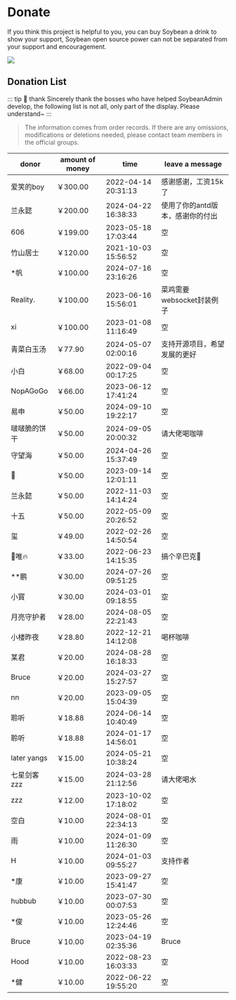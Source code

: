 # Donate

If you think this project is helpful to you, you can buy Soybean a drink to show your support, Soybean open source power can not be separated from your support and encouragement.

![](https://soybeanjs-1300612522.cos.ap-guangzhou.myqcloud.com/uPic/donation.png)


## Donation List

::: tip 🎉 thank
Sincerely thank the bosses who have helped SoybeanAdmin develop, the following list is not all, only part of the display. Please understand~
:::

> The information comes from order records. If there are any omissions, modifications or deletions needed, please contact team members in the official groups.

| donor       | amount of money | time                | leave a message    |
|-------------|-----------------|---------------------|--------------------|
| 爱笑的boy      | ￥300.00 | 2022-04-14 20:31:13 | 感谢感谢，工资15k了        |
| 兰永懿         | ￥200.00 | 2024-04-22 16:38:33 | 使用了你的antd版本，感谢你的付出 |
| 606         | ￥199.00 | 2023-05-18 17:03:44 | 空                  |
| 竹山居士        | ￥120.00 | 2021-10-03 15:56:52 | 空                  |
| *帆          | ￥100.00 | 2024-07-16 23:16:26 | 空                  |
| Reality.    | ￥100.00 | 2023-06-16 15:56:01 | 菜鸡需要websocket封装例子  |
| xi          | ￥100.00 | 2023-01-08 11:16:49 | 空                  |
| 青菜白玉汤       | ￥77.90  | 2024-05-07 02:00:16 | 支持开源项目，希望发展的更好     |
| 小白          | ￥68.00  | 2022-09-04 00:17:25 | 空                  |
| NopAGoGo    | ￥66.00  | 2023-06-12 17:41:24 | 空                  |
| 易申          | ￥50.00  | 2024-09-10 19:22:17 | 空                  |
| 啵啵脆的饼干      | ￥50.00  | 2024-09-05 20:00:32 | 请大佬喝咖啡             |
| 守望海         | ￥50.00  | 2024-04-26 15:37:49 | 空                  |
| 👿          | ￥50.00  | 2023-09-14 12:01:11 | 空                  |
| 兰永懿         | ￥50.00  | 2022-11-03 14:14:24 | 空                  |
| 十五          | ￥50.00  | 2022-05-09 20:26:52 | 空                  |
| 玺           | ￥49.00  | 2022-02-26 14:50:54 | 空                  |
| 🚈唯🔥       | ￥33.00  | 2022-06-23 14:15:35 | 搞个辛巴克🧋            |
| **鹏         | ￥30.00  | 2024-07-26 09:51:25 | 空                  |
| 小寳          | ￥30.00  | 2024-03-01 09:18:55 | 空                  |
| 月亮守护者       | ￥28.00  | 2024-08-05 22:21:43 | 空                  |
| 小楼昨夜        | ￥28.80  | 2022-12-21 14:12:08 | 喝杯咖啡               |
| 某君          | ￥20.00  | 2024-08-28 16:18:33 | 空                  |
| Bruce       | ￥20.00  | 2024-03-27 15:27:57 | 空                  |
| nn          | ￥20.00  | 2023-09-05 15:04:39 | 空                  |
| 聆听          | ￥18.88  | 2024-06-14 10:40:49 | 空                  |
| 聆听          | ￥18.88  | 2024-01-17 14:56:01 | 空                  |
| later yangs | ￥15.00  | 2024-05-21 10:38:24 | 空                  |
| 七星剑客zzz     | ￥15.00  | 2024-03-28 21:12:56 | 请大佬喝水              |
| zzz         | ￥12.00  | 2023-10-02 17:18:02 | 空                  |
| 空白          | ￥10.00  | 2024-08-01 22:34:13 | 空                  |
| 雨           | ￥10.00  | 2024-01-09 11:26:30 | 空                  |
| H           | ￥10.00  | 2024-01-03 09:55:27 | 支持作者               |
| *康          | ￥10.00  | 2023-09-27 15:41:47 | 空                  |
| hubbub      | ￥10.00  | 2023-07-30 00:07:53 | 空                  |
| *俊          | ￥10.00  | 2023-05-26 12:24:46 | 空                  |
| Bruce       | ￥10.00  | 2023-04-19 02:35:36 | Bruce              |
| Hood        | ￥10.00  | 2022-08-23 16:03:33 | 空                  |
| *健          | ￥10.00  | 2022-06-22 19:55:20 | 空                  |
